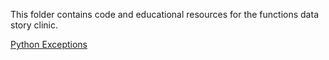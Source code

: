 This folder contains code and educational resources for the functions data story clinic.

[Python Exceptions](https://realpython.com/python-exceptions/)
